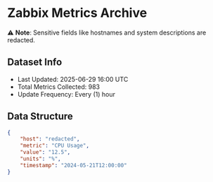 # Zabbix Metrics Archive

⚠️ **Note**: Sensitive fields like hostnames and system descriptions are redacted.

## Dataset Info
- Last Updated: 2025-06-29 16:00 UTC
- Total Metrics Collected: 983
- Update Frequency: Every (1) hour

## Data Structure
```json
{
    "host": "redacted",
    "metric": "CPU Usage",
    "value": "12.5",
    "units": "%",
    "timestamp": "2024-05-21T12:00:00"
}
```
